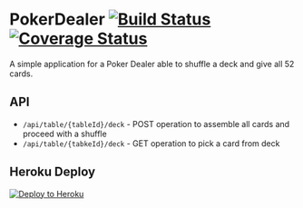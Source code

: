 # PokerDealer [![Build Status](https://travis-ci.org/maurostorch/PokerDealer.svg?branch=game)](https://travis-ci.org/maurostorch/PokerDealer) [![Coverage Status](https://coveralls.io/repos/github/maurostorch/PokerDealer/badge.svg?branch=game)](https://coveralls.io/github/maurostorch/PokerDealer?branch=game)

A simple application for a Poker Dealer able to shuffle a deck and give all 52 cards.

## API
* `/api/table/{tableId}/deck` - POST operation to assemble all cards and proceed with a shuffle
* `/api/table/{tabkeId}/deck` - GET operation to pick a card from deck

## Heroku Deploy
[![Deploy to Heroku](https://www.herokucdn.com/deploy/button.png)](https://heroku.com/deploy)
